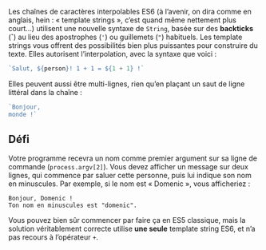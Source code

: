 Les chaînes de caractères interpolables ES6 (à l’avenir, on dira comme en anglais, hein : « template strings », c’est quand même nettement plus court…) utilisent une nouvelle syntaxe de `String`, basée sur des **backticks** (**\`**) au lieu des apostrophes (`'`) ou guillemets (`"`) habituels. Les template strings vous offrent des possibilités bien plus puissantes pour construire du texte. Elles autorisent l’interpolation, avec la syntaxe que voici :

```js
`Salut, ${person}! 1 + 1 = ${1 + 1} !`
```

Elles peuvent aussi être multi-lignes, rien qu’en plaçant un saut de ligne littéral dans la chaîne :

```js
`Bonjour,
monde !`
```

## Défi

Votre programme recevra un nom comme premier argument sur sa ligne de commande (`process.argv[2]`). Vous devez afficher un message sur deux lignes, qui commence par saluer cette personne, puis lui indique son nom en minuscules. Par exemple, si le nom est « Domenic », vous afficheriez :

```
Bonjour, Domenic !
Ton nom en minuscules est "domenic".
```

Vous pouvez bien sûr commencer par faire ça en ES5 classique, mais la solution véritablement correcte utilise **une seule** template string ES6, et n’a pas recours à l’opérateur `+`.

